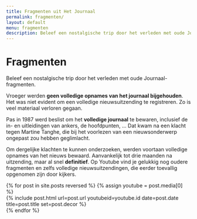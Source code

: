 ```yaml
---
title: Fragmenten uit Het Journaal
permalink: fragmenten/
layout: default
menu: fragmenten
description: Beleef een nostalgische trip door het verleden met oude Journaal-fragmenten.
---
```


<div class="container-fluid">

<h1 class="pagetitle">Fragmenten</h1>

<p class="lead">Beleef een nostalgische trip door het verleden met oude Journaal-fragmenten.</p>

<div class="text">

<p>Vroeger werden <strong>geen volledige opnames van het journaal bijgehouden</strong>. Het was niet evident om een volledige nieuwsuitzending te registreren. Zo is veel materiaal verloren gegaan.</p>

<p>Pas in 1987 werd beslist om het <strong>volledige journaal</strong> te bewaren, inclusief de in- en uitleidingen van ankers, de hoofdpunten, ... Dat kwam na een klacht tegen Martine Tanghe, die bij het voorlezen van een nieuwsonderwerp ongepast zou hebben geglimlacht.</p>

<P>Om dergelijke klachten te kunnen onderzoeken, werden voortaan volledige opnames van het nieuws bewaard. Aanvankelijk tot drie maanden na uitzending, maar al snel <strong>definitief</strong>. Op Youtube vind je gelukkig nog oudere fragmenten en zelfs volledige nieuwsuitzendingen, die eerder toevallig opgenomen zijn door kijkers.</p>

</div>

<div class="row">
  {% for post in site.posts reversed %}
    {% assign youtube = post.media[0] %}
    <div class="col-sm-4 col-lg-3">
      {% include post.html url=post.url youtubeid=youtube.id date=post.date title=post.title set=post.decor %}
    </div>
  {% endfor %}
</div>

</div>
